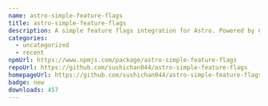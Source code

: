 ```yaml
---
name: astro-simple-feature-flags
title: astro-simple-feature-flags
description: A simple feature flags integration for Astro. Powered by Content Layer.
categories:
  - uncategorized
  - recent
npmUrl: https://www.npmjs.com/package/astro-simple-feature-flags
repoUrl: https://github.com/sushichan044/astro-simple-feature-flags
homepageUrl: https://github.com/sushichan044/astro-simple-feature-flags#readme
badge: new
downloads: 457
---
```

